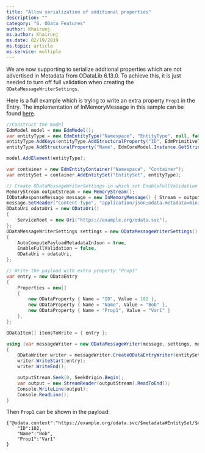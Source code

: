```yaml
---
title: "Allow serialization of additional properties"
description: ""
category: "6. OData Features"
author: Khairunj
ms.author: Khairunj
ms.date: 02/19/2019
ms.topic: article
ms.service: multiple
---
```


We are now supporting to serialize addtional properties which are not advertised in Metadata from ODataLib 6.13.0. To achieve this, it is just needed to turn off full validation when creating the `ODataMessageWriterSettings`.

Here is a full example which is trying to write an extra property `Prop1` in the Entry. The implementation of InMemoryMessage in this sample can be found [here](https://github.com/OData/odata.net/blob/ae0dd29c1cf430255a8ec9c4225b4745e25cad64/test/FunctionalTests/Tests/DataOData/Tests/OData.TDD.Tests/Common/InMemoryMessage.cs).

``` csharp
//Construct the model
EdmModel model = new EdmModel();
var entityType = new EdmEntityType("Namespace", "EntityType", null, false, false, false);
entityType.AddKeys(entityType.AddStructuralProperty("ID", EdmPrimitiveTypeKind.Int32));
entityType.AddStructuralProperty("Name", EdmCoreModel.Instance.GetString(isNullable: true), null, EdmConcurrencyMode.Fixed);

model.AddElement(entityType);

var container = new EdmEntityContainer("Namespace", "Container");
var entitySet = container.AddEntitySet("EntitySet", entityType);

// Create ODataMessageWriterSettings in which set EnableFullValidation to false
MemoryStream outputStream = new MemoryStream();
IODataResponseMessage message = new InMemoryMessage() { Stream = outputStream };   
message.SetHeader("Content-Type", "application/json;odata.metadata=minimal");
ODataUri odataUri = new ODataUri()
{
    ServiceRoot = new Uri("https://example.org/odata.svc"),
};
ODataMessageWriterSettings settings = new ODataMessageWriterSettings()
{
    AutoComputePayloadMetadataInJson = true,
    EnableFullValidation = false,
    ODataUri = odataUri,
};

// Write the payload with extra property "Prop1"
var entry = new ODataEntry
{
    Properties = new[]
    {
        new ODataProperty { Name = "ID", Value = 102 },
        new ODataProperty { Name = "Name", Value = "Bob" },
        new ODataProperty { Name = "Prop1", Value = "Var1" }
    },
};

ODataItem[] itemsToWrite = { entry };            

using (var messageWriter = new ODataMessageWriter(message, settings, model))
{
    ODataWriter writer = messageWriter.CreateODataEntryWriter(entitySet, entityType);
    writer.WriteStart(entry);
    writer.WriteEnd();

    outputStream.Seek(0, SeekOrigin.Begin);
    var output = new StreamReader(outputStream).ReadToEnd();
    Console.WriteLine(output);
    Console.ReadLine();
}
```

Then `Prop1` can be shown in the payload:

    {"@odata.context":"https://example.org/odata.svc/$metadata#EntitySet/$entity",
        "ID":102,
        "Name":"Bob",
        "Prop1":"Var1"
    }
